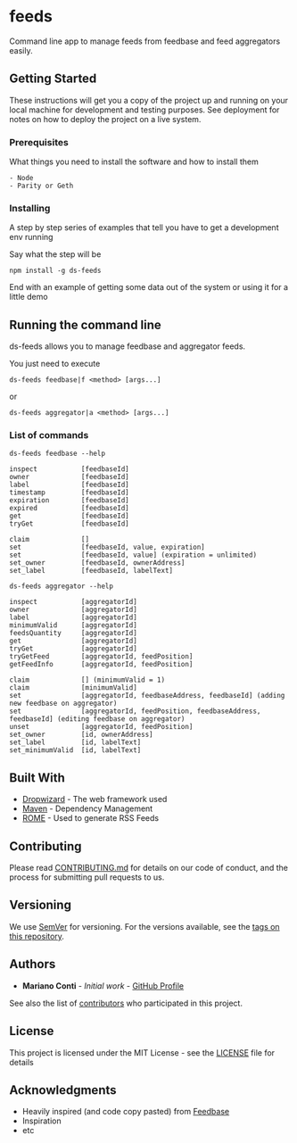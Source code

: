 # feeds
Command line app to manage feeds from feedbase and feed aggregators easily.

## Getting Started

These instructions will get you a copy of the project up and running on your local machine for development and testing purposes. See deployment for notes on how to deploy the project on a live system.

### Prerequisites

What things you need to install the software and how to install them

```
- Node
- Parity or Geth
```

### Installing

A step by step series of examples that tell you have to get a development env running

Say what the step will be

```
npm install -g ds-feeds
```

End with an example of getting some data out of the system or using it for a little demo

## Running the command line

ds-feeds allows you to manage feedbase and aggregator feeds.

You just need to execute
```
ds-feeds feedbase|f <method> [args...]
```
or
```
ds-feeds aggregator|a <method> [args...]
```

### List of commands

```
ds-feeds feedbase --help

inspect           [feedbaseId]
owner             [feedbaseId]
label             [feedbaseId]
timestamp         [feedbaseId]
expiration        [feedbaseId]
expired           [feedbaseId]
get               [feedbaseId]
tryGet            [feedbaseId]

claim             []
set               [feedbaseId, value, expiration]
set               [feedbaseId, value] (expiration = unlimited)
set_owner         [feedbaseId, ownerAddress]
set_label         [feedbaseId, labelText]
```

```
ds-feeds aggregator --help

inspect           [aggregatorId]
owner             [aggregatorId]
label             [aggregatorId]
minimumValid      [aggregatorId]
feedsQuantity     [aggregatorId]
get               [aggregatorId]
tryGet            [aggregatorId]
tryGetFeed        [aggregatorId, feedPosition]
getFeedInfo       [aggregatorId, feedPosition]

claim             [] (minimumValid = 1)
claim             [minimumValid]
set               [aggregatorId, feedbaseAddress, feedbaseId] (adding new feedbase on aggregator)
set               [aggregatorId, feedPosition, feedbaseAddress, feedbaseId] (editing feedbase on aggregator)
unset             [aggregatorId, feedPosition]
set_owner         [id, ownerAddress]
set_label         [id, labelText]
set_minimumValid  [id, labelText]
```

## Built With

* [Dropwizard](http://www.dropwizard.io/1.0.2/docs/) - The web framework used
* [Maven](https://maven.apache.org/) - Dependency Management
* [ROME](https://rometools.github.io/rome/) - Used to generate RSS Feeds

## Contributing

Please read [CONTRIBUTING.md](https://gist.github.com/PurpleBooth/b24679402957c63ec426) for details on our code of conduct, and the process for submitting pull requests to us.

## Versioning

We use [SemVer](http://semver.org/) for versioning. For the versions available, see the [tags on this repository](https://github.com/your/project/tags). 

## Authors

* **Mariano Conti** - *Initial work* - [GitHub Profile](https://github.com/nanexcool)

See also the list of [contributors](https://github.com/your/project/contributors) who participated in this project.

## License

This project is licensed under the MIT License - see the [LICENSE](LICENSE) file for details

## Acknowledgments

* Heavily inspired (and code copy pasted) from [Feedbase](https://github.com/dapphub/feedbase)
* Inspiration
* etc

